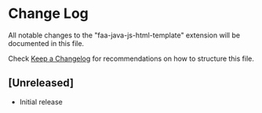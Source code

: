 # Change Log
All notable changes to the "faa-java-js-html-template" extension will be documented in this file.

Check [Keep a Changelog](http://keepachangelog.com/) for recommendations on how to structure this file.

## [Unreleased]
- Initial release